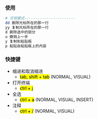 ### 使用
```bash
# 可视模式-----------------------
dd 删除光标所在的那一行
yy 复制光标所在的那一行
d 删除选中的部分
u 撤销上一步
y 复制到粘贴板
p 粘贴自粘贴板上的内容
```


### 快捷键

- 缩进和取消缩进
  - <mark>tab,   shift + tab</mark> (NORMAL, VISUAL)
- 打开终端
  - <mark>ctrl + j</mark>
- 全选
  - <mark>ctrl + a</mark> (NORMAL, VISUAL, INSERT)
- 注释
  - <mark>ctrl + /</mark> (NORMAL, VISUAL)
